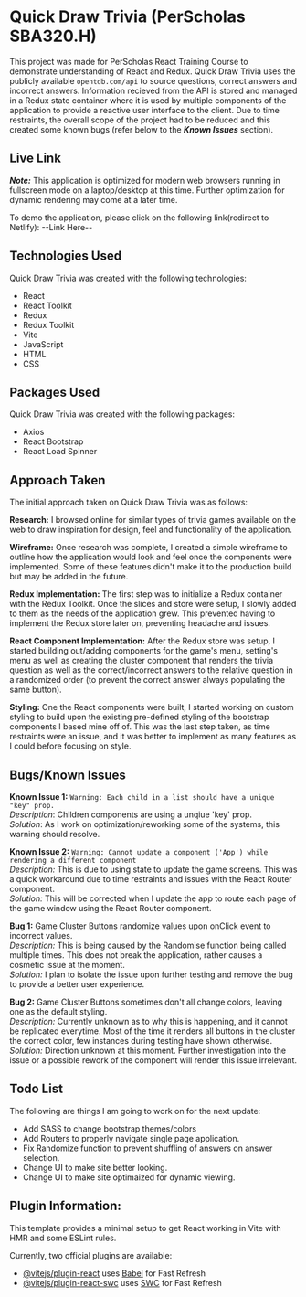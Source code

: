 # Quick Draw Trivia (PerScholas SBA320.H)

This project was made for PerScholas React Training Course to demonstrate understanding of React and Redux. Quick Draw Trivia uses the publicly available `opentdb.com/api` to source questions, correct answers and incorrect answers. Information recieved from the API is stored and managed in a Redux state container where it is used by multiple components of the application to provide a reactive user interface to the client. Due to time restraints, the overall scope of the project had to be reduced and this created some known bugs (refer below to the **_Known Issues_** section). 

## Live Link

**_Note:_** This application is optimized for modern web browsers running in fullscreen mode on a laptop/desktop at this time. Further optimization for dynamic rendering may come at  a later time. 

To demo the application, please click on the following link(redirect to Netlify):
--Link Here--

## Technologies Used

Quick Draw Trivia was created with the following technologies:

- React
- React Toolkit
- Redux
- Redux Toolkit
- Vite
- JavaScript
- HTML
- CSS

## Packages Used

Quick Draw Trivia was created with the following packages:

- Axios
- React Bootstrap
- React Load Spinner

## Approach Taken

The initial approach taken on Quick Draw Trivia was as follows:

**Research:** I browsed online for similar types of trivia games available on the web to draw inspiration for design, feel and functionality of the application.

**Wireframe:** Once research was complete, I created a simple wireframe to outline how the application would look and feel once the components were implemented. Some of these features didn't make it to the production build but may be added in the future.

**Redux Implementation:** The first step was to initialize a Redux container with the Redux Toolkit. Once the slices and store were setup, I slowly added to them as the needs of the application grew. This prevented having to implement the Redux store later on, preventing headache and issues.

**React Component Implementation:** After the Redux store was setup, I started building out/adding components for the game's menu, setting's menu as well as creating the cluster component that renders the trivia question as well as the correct/incorrect answers to the relative question in a randomized order (to prevent the correct answer always populating the same button). 

**Styling:** One the React components were built, I started working on custom styling to build upon the existing pre-defined styling of the bootstrap components I based mine off of. This was the last step taken, as time restraints were an issue, and it was better to implement as many features as I could before focusing on style.

## Bugs/Known Issues

**Known Issue 1:**
`Warning: Each child in a list should have a unique "key" prop.`<br />
*Description*: Children components are using a unqiue 'key' prop.<br />
*Solution*: As I work on optimization/reworking some of the systems, this warning should resolve.

**Known Issue 2:**
`Warning: Cannot update a component ('App') while rendering a different component`<br />
*Description:* This is due to using state to update the game screens. This was a quick workaround due to time restraints and issues with the React Router component.<br />
*Solution:* This will be corrected when I update the app to route each page of the game window using the React Router component. 

**Bug 1:**
Game Cluster Buttons randomize values upon onClick event to incorrect values.<br />
*Description:*  This is being caused by the Randomise function being called multiple times. This does not break the application, rather causes a cosmetic issue at the moment.<br />
*Solution:* I plan to isolate the issue upon further testing and remove the bug to provide a better user experience.<br /> 

**Bug 2:**
Game Cluster Buttons sometimes don't all change colors, leaving one as the default styling.<br />
*Description:*  Currently unknown as to why this is happening, and it cannot be replicated everytime. Most of the time it renders all buttons in the cluster the correct color, few instances during testing have shown otherwise.<br />
*Solution:* Direction unknown at this moment. Further investigation into the issue or a possible rework of the component will render this issue irrelevant. 

## Todo List

The following are things I am going to work on for the next update:

- Add SASS to change bootstrap themes/colors
- Add Routers to properly navigate single page application.
- Fix Randomize function to prevent shuffling of answers on answer selection. 
- Change UI to make site better looking.
- Change UI to make site optimaized for dynamic viewing. 

## Plugin Information:

This template provides a minimal setup to get React working in Vite with HMR and some ESLint rules.

Currently, two official plugins are available:

- [@vitejs/plugin-react](https://github.com/vitejs/vite-plugin-react/blob/main/packages/plugin-react/README.md) uses [Babel](https://babeljs.io/) for Fast Refresh
- [@vitejs/plugin-react-swc](https://github.com/vitejs/vite-plugin-react-swc) uses [SWC](https://swc.rs/) for Fast Refresh
